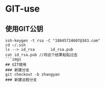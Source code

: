 # GIT-use
## 使用GIT公钥

```
ssh-keygen -t rsa -C "18845724607@163.com"
cd ~/.ssh
ls --> id_rsa		id_rsa.pub
cat id_rsa.pub //将这个结果粘贴过去
```imgs
## GIT使用
### 新建分支 
git checkout -b zhangyan
### 新建远程分支
